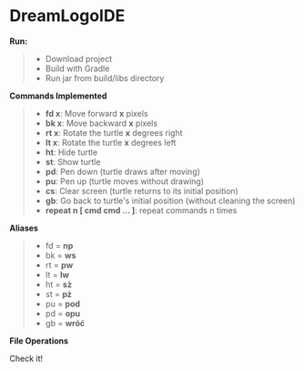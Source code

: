 DreamLogoIDE
=============
**Run:**
>- Download project
>- Build with Gradle
>- Run jar from build/libs directory

**Commands Implemented**
>- **fd x**: Move forward **x** pixels
>- **bk x**: Move backward **x** pixels
>- **rt x**: Rotate the turtle **x** degrees right
>- **lt x**: Rotate the turtle **x** degrees left
>- **ht**: Hide turtle 
>- **st**: Show turtle
>- **pd**: Pen down (turtle draws after moving)
>- **pu**: Pen up (turtle moves without drawing)
>- **cs**: Clear screen (turtle returns to its initial position)
>- **gb**: Go back to turtle's initial position (without cleaning the screen)
>- **repeat n [ cmd cmd ... ]**: repeat commands n times


**Aliases**
>- fd = **np**
>- bk = **ws**
>- rt = **pw**
>- lt = **lw**
>- ht = **sż**
>- st = **pż**
>- pu = **pod**
>- pd = **opu**
>- gb = **wróć**

**File Operations**


Check it!